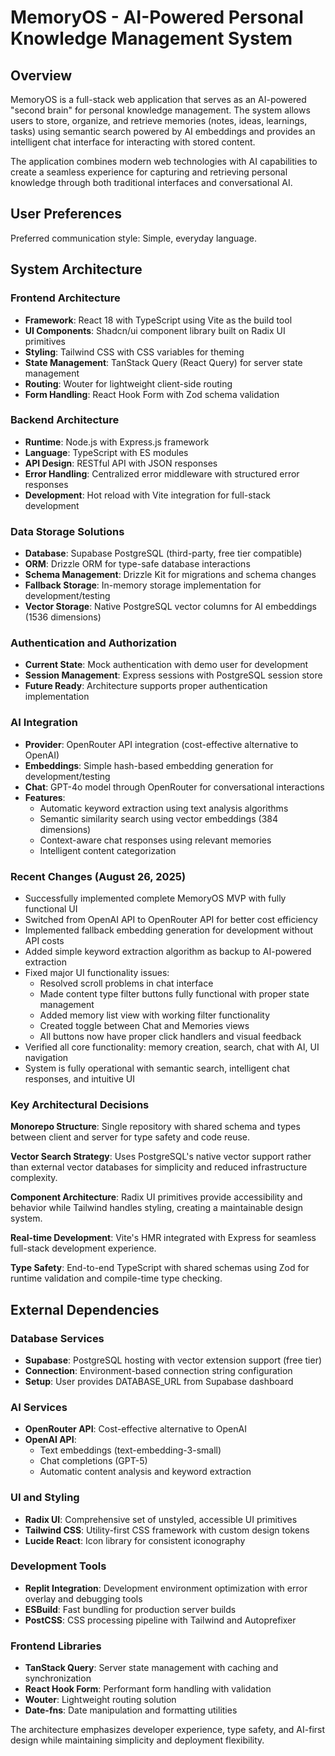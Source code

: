 # MemoryOS - AI-Powered Personal Knowledge Management System

## Overview

MemoryOS is a full-stack web application that serves as an AI-powered "second brain" for personal knowledge management. The system allows users to store, organize, and retrieve memories (notes, ideas, learnings, tasks) using semantic search powered by AI embeddings and provides an intelligent chat interface for interacting with stored content.

The application combines modern web technologies with AI capabilities to create a seamless experience for capturing and retrieving personal knowledge through both traditional interfaces and conversational AI.

## User Preferences

Preferred communication style: Simple, everyday language.

## System Architecture

### Frontend Architecture
- **Framework**: React 18 with TypeScript using Vite as the build tool
- **UI Components**: Shadcn/ui component library built on Radix UI primitives
- **Styling**: Tailwind CSS with CSS variables for theming
- **State Management**: TanStack Query (React Query) for server state management
- **Routing**: Wouter for lightweight client-side routing
- **Form Handling**: React Hook Form with Zod schema validation

### Backend Architecture
- **Runtime**: Node.js with Express.js framework
- **Language**: TypeScript with ES modules
- **API Design**: RESTful API with JSON responses
- **Error Handling**: Centralized error middleware with structured error responses
- **Development**: Hot reload with Vite integration for full-stack development

### Data Storage Solutions
- **Database**: Supabase PostgreSQL (third-party, free tier compatible)
- **ORM**: Drizzle ORM for type-safe database interactions
- **Schema Management**: Drizzle Kit for migrations and schema changes
- **Fallback Storage**: In-memory storage implementation for development/testing
- **Vector Storage**: Native PostgreSQL vector columns for AI embeddings (1536 dimensions)

### Authentication and Authorization
- **Current State**: Mock authentication with demo user for development
- **Session Management**: Express sessions with PostgreSQL session store
- **Future Ready**: Architecture supports proper authentication implementation

### AI Integration
- **Provider**: OpenRouter API integration (cost-effective alternative to OpenAI)
- **Embeddings**: Simple hash-based embedding generation for development/testing
- **Chat**: GPT-4o model through OpenRouter for conversational interactions
- **Features**: 
  - Automatic keyword extraction using text analysis algorithms
  - Semantic similarity search using vector embeddings (384 dimensions)
  - Context-aware chat responses using relevant memories
  - Intelligent content categorization

### Recent Changes (August 26, 2025)
- Successfully implemented complete MemoryOS MVP with fully functional UI
- Switched from OpenAI API to OpenRouter API for better cost efficiency
- Implemented fallback embedding generation for development without API costs
- Added simple keyword extraction algorithm as backup to AI-powered extraction
- Fixed major UI functionality issues:
  - Resolved scroll problems in chat interface
  - Made content type filter buttons fully functional with proper state management
  - Added memory list view with working filter functionality
  - Created toggle between Chat and Memories views
  - All buttons now have proper click handlers and visual feedback
- Verified all core functionality: memory creation, search, chat with AI, UI navigation
- System is fully operational with semantic search, intelligent chat responses, and intuitive UI

### Key Architectural Decisions

**Monorepo Structure**: Single repository with shared schema and types between client and server for type safety and code reuse.

**Vector Search Strategy**: Uses PostgreSQL's native vector support rather than external vector databases for simplicity and reduced infrastructure complexity.

**Component Architecture**: Radix UI primitives provide accessibility and behavior while Tailwind handles styling, creating a maintainable design system.

**Real-time Development**: Vite's HMR integrated with Express for seamless full-stack development experience.

**Type Safety**: End-to-end TypeScript with shared schemas using Zod for runtime validation and compile-time type checking.

## External Dependencies

### Database Services
- **Supabase**: PostgreSQL hosting with vector extension support (free tier)
- **Connection**: Environment-based connection string configuration
- **Setup**: User provides DATABASE_URL from Supabase dashboard

### AI Services  
- **OpenRouter API**: Cost-effective alternative to OpenAI
- **OpenAI API**: 
  - Text embeddings (text-embedding-3-small)
  - Chat completions (GPT-5)
  - Automatic content analysis and keyword extraction

### UI and Styling
- **Radix UI**: Comprehensive set of unstyled, accessible UI primitives
- **Tailwind CSS**: Utility-first CSS framework with custom design tokens
- **Lucide React**: Icon library for consistent iconography

### Development Tools
- **Replit Integration**: Development environment optimization with error overlay and debugging tools
- **ESBuild**: Fast bundling for production server builds
- **PostCSS**: CSS processing pipeline with Tailwind and Autoprefixer

### Frontend Libraries
- **TanStack Query**: Server state management with caching and synchronization
- **React Hook Form**: Performant form handling with validation
- **Wouter**: Lightweight routing solution
- **Date-fns**: Date manipulation and formatting utilities

The architecture emphasizes developer experience, type safety, and AI-first design while maintaining simplicity and deployment flexibility.